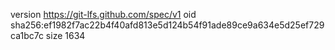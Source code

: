 version https://git-lfs.github.com/spec/v1
oid sha256:ef1982f7ac22b4f40afd813e5d124b54f91ade89ce9a634e5d25ef729ca1bc7c
size 1634
